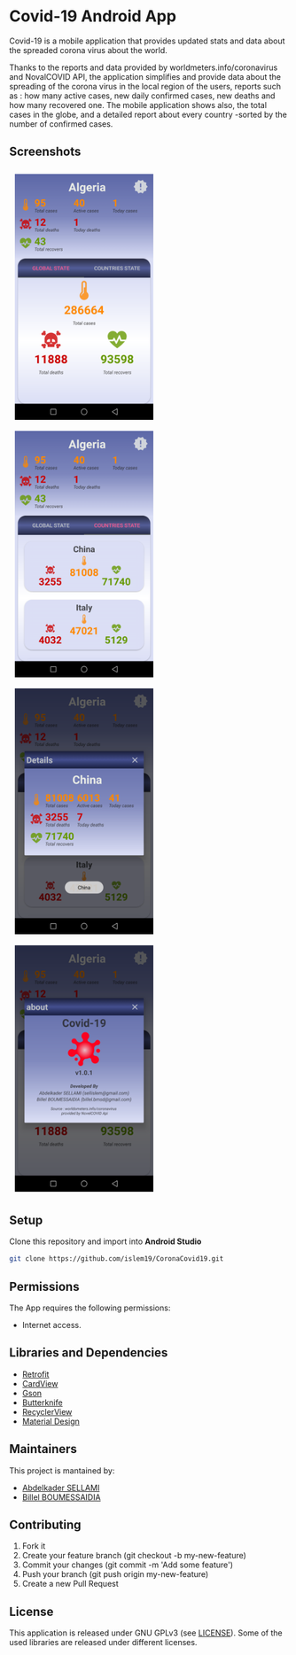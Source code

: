 # Covid-19 Android App

Covid-19 is a mobile application that provides updated stats and data about the spreaded corona virus about the world.

Thanks to the reports and data provided by worldmeters.info/coronavirus and NovalCOVID API, the application simplifies and provide data about the spreading of the corona virus in the local region of the users, reports such as : how many active cases, new daily confirmed cases, new deaths and how many recovered one. 
The mobile application shows also, the total cases in the globe, and a detailed report about every country -sorted by the number of confirmed cases. 

## Screenshots

[<img src="screenshots/screenshot1.png" align="left"
width="250"
    hspace="10" vspace="10">](screenshots/screenshot1.png)
[<img src="screenshots/screenshot2.png" align="center"
width="250"
    hspace="10" vspace="10">](screenshots/screenshot2.png)
[<img src="screenshots/screenshot3.png" align="center"
width="250"
    hspace="10" vspace="10">](screenshots/screenshot3.png)
[<img src="screenshots/screenshot4.png" align="center"
width="250"
    hspace="10" vspace="10">](screenshots/screenshot4.png)


## Setup
Clone this repository and import into **Android Studio**
```bash
git clone https://github.com/islem19/CoronaCovid19.git
```

## Permissions
The App requires the following permissions:
- Internet access.

## Libraries and Dependencies
- [Retrofit](https://square.github.io/retrofit/)
- [CardView]()
- [Gson](https://github.com/google/gson)
- [Butterknife](https://jakewharton.github.io/butterknife/)
- [RecyclerView](https://developer.android.com/jetpack/androidx/releases/recyclerview)
- [Material Design](https://material.io/develop/android/components/)


## Maintainers
This project is mantained by:
* [Abdelkader SELLAMI](https://github.com/islem19)
* [Billel BOUMESSAIDIA](https://github.com/BillelBmsd)


## Contributing

1. Fork it
2. Create your feature branch (git checkout -b my-new-feature)
3. Commit your changes (git commit -m 'Add some feature')
4. Push your branch (git push origin my-new-feature)
5. Create a new Pull Request


## License
This application is released under GNU GPLv3 (see [LICENSE]()). Some of the used libraries are released under different licenses.